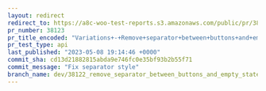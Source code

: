 ```yaml
---
layout: redirect
redirect_to: https://a8c-woo-test-reports.s3.amazonaws.com/public/pr/38123/api/index.html
pr_number: 38123
pr_title_encoded: "Variations+-+Remove+separator+between+buttons+and+empty+state+screen"
pr_test_type: api
last_published: "2023-05-08 19:14:46 +0000"
commit_sha: cd13d21882815abda9e746fc0e35bf93b2b55f71
commit_message: "Fix separator style"
branch_name: dev/38122_remove_separator_between_buttons_and_empty_state_screen
---
```

